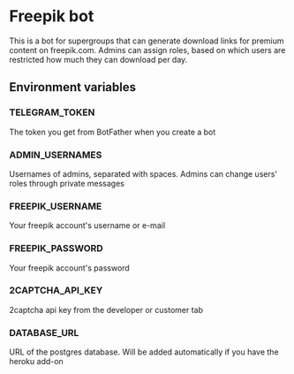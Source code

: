 # Freepik bot

This is a bot for supergroups that can generate download links for premium content on freepik.com. Admins can assign roles, based on which users are restricted how much they can download per day.

## Environment variables

### TELEGRAM_TOKEN

The token you get from BotFather when you create a bot

### ADMIN_USERNAMES

Usernames of admins, separated with spaces. Admins can change users' roles through private messages

### FREEPIK_USERNAME

Your freepik account's username or e-mail

### FREEPIK_PASSWORD

Your freepik account's password

### 2CAPTCHA_API_KEY

2captcha api key from the developer or customer tab

### DATABASE_URL

URL of the postgres database. Will be added automatically if you have the heroku add-on
